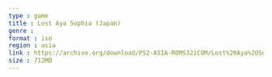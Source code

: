 ```yaml
---
type : game
title : Lost Aya Sophia (Japan)
genre : 
format : iso
region : asia
link : https://archive.org/download/PS2-ASIA-ROMS321COM/Lost%20Aya%20Sophia%20%28Japan%29.7z
size : 712MB
---
```

